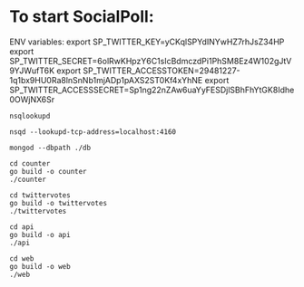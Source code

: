 # To start SocialPoll:
ENV variables:
export SP_TWITTER_KEY=yCKqlSPYdINYwHZ7rhJsZ34HP
export SP_TWITTER_SECRET=6olRwKHpzY6C1sIcBdmczdPi1PhSM8Ez4W102gJtV9YJWufT6K
export SP_TWITTER_ACCESSTOKEN=29481227-1q1bx9HU0Ra8lnSnNb1mjADp1pAXS2ST0Kf4xYhNE
export SP_TWITTER_ACCESSSECRET=Sp1ng22nZAw6uaYyFESDjlSBhFhYtGK8Idhe0OWjNX6Sr

```
nsqlookupd
```

```
nsqd --lookupd-tcp-address=localhost:4160
```

```
mongod --dbpath ./db
```

```
cd counter
go build -o counter
./counter
```

```
cd twittervotes
go build -o twittervotes
./twittervotes
```

```
cd api
go build -o api
./api
```

```
cd web
go build -o web
./web
```
